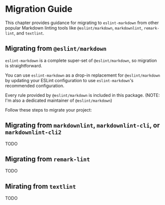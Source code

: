# Migration Guide

This chapter provides guidance for migrating to `eslint-markdown` from other popular Markdown linting tools like `@eslint/markdown`, `markdownlint`, `remark-lint`, and `textlint`.

## Migrating from `@eslint/markdown`

`eslint-markdown` is a complete super-set of `@eslint/markdown`, so migration is straightforward.

You can use `eslint-markdown` as a drop-in replacement for `@eslint/markdown` by updating your ESLint configuration to use `eslint-markdown`'s recommended configuration.

Every rule provided by `@eslint/markdown` is included in this package. (NOTE: I'm also a dedicated maintainer of `@eslint/markdown`)

Follow these steps to migrate your project:

## Migrating from `markdownlint`, `markdownlint-cli`, or `markdownlint-cli2`

TODO

## Migrating from `remark-lint`

TODO

## Mirating from `textlint`

TODO
